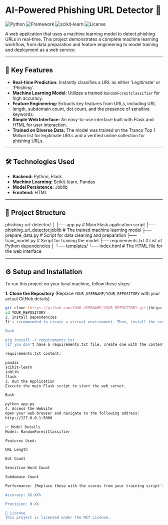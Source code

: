 
# AI-Powered Phishing URL Detector 🎣

![Python](https://img.shields.io/badge/Python-3.9%2B-blue)
![Framework](https://img.shields.io/badge/Flask-2.0-lightgrey)
![scikit-learn](https://img.shields.io/badge/scikit--learn-1.x-orange)
![License](https://img.shields.io/badge/License-MIT-green)

A web application that uses a machine learning model to detect phishing URLs in real-time. This project demonstrates a complete machine learning workflow, from data preparation and feature engineering to model training and deployment as a web service.

---

## 🚀 Key Features

* **Real-time Prediction:** Instantly classifies a URL as either 'Legitimate' or 'Phishing'.
* **Machine Learning Model:** Utilizes a trained `RandomForestClassifier` for high accuracy.
* **Feature Engineering:** Extracts key features from URLs, including URL length, subdomain count, dot count, and the presence of sensitive keywords.
* **Simple Web Interface:** An easy-to-use interface built with Flask and HTML for user interaction.
* **Trained on Diverse Data:** The model was trained on the Tranco Top 1 Million list for legitimate URLs and a verified online collection for phishing URLs.

---

## 🛠️ Technologies Used

* **Backend:** Python, Flask
* **Machine Learning:** Scikit-learn, Pandas
* **Model Persistence:** Joblib
* **Frontend:** HTML

---

## 📁 Project Structure

phishing-url-detector/
│
├── app.py                      # Main Flask application script
├── phishing_url_detector.joblib  # The trained machine learning model
├── prepare_data.py             # Script for data cleaning and preparation
├── train_model.py              # Script for training the model
├── requirements.txt            # List of Python dependencies
│
└── templates/
└── index.html              # The HTML file for the web interface


---

## ⚙️ Setup and Installation

To run this project on your local machine, follow these steps:

**1. Clone the Repository**
(Replace `YOUR_USERNAME/YOUR_REPOSITORY` with your actual GitHub details)
```bash
git clone [https://github.com/YOUR_USERNAME/YOUR_REPOSITORY.git](https://github.com/YOUR_USERNAME/YOUR_REPOSITORY.git)
cd YOUR_REPOSITORY
2. Install Dependencies
It's recommended to create a virtual environment. Then, install the required libraries from the requirements.txt file.

Bash

pip install -r requirements.txt
(If you don't have a requirements.txt file, create one with the content below or install libraries manually: pip install flask pandas scikit-learn joblib)

requirements.txt content:

pandas
scikit-learn
joblib
flask
3. Run the Application
Execute the main Flask script to start the web server.

Bash

python app.py
4. Access the Website
Open your web browser and navigate to the following address:
http://127.0.0.1:5000

📈 Model Details
Model: RandomForestClassifier

Features Used:

URL Length

Dot Count

Sensitive Word Count

Subdomain Count

Performance: (Replace these with the scores from your training script's output)

Accuracy: XX.XX%

Precision: 0.XX

📜 License
This project is licensed under the MIT License.










